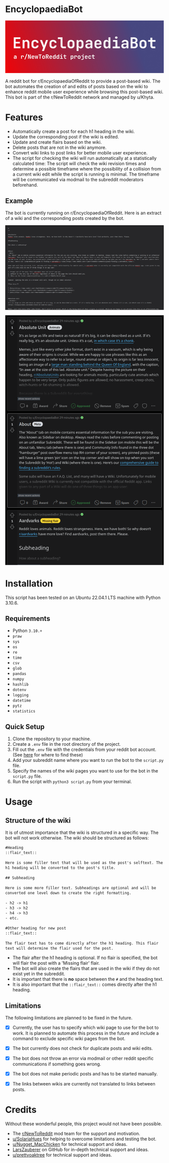 # EncyclopaediaBot

![EncyclopaediaBot a r/NewToReddit project](header.jpg)

A reddit bot for r/EncyclopaediaOfReddit to provide a post-based wiki. The bot
automates the creation of and edits of posts based on the wiki to enhance reddit
mobile user experience while browsing this post-based wiki. This bot is part of
the r/NewToReddit network and managed by u/Khyta.

# Features

- Automatically create a post for each h1 heading in the wiki.
- Update the corresponding post if the wiki is edited.
- Update and create flairs based on the wiki.
- Delete posts that are not in the wiki anymore.
- Convert wiki links to post links for better mobile user experience.
- The script for checking the wiki will run automatically at a statistically
  calculated time: The script will check the wiki revision times and determine a
  possible timeframe where the possibility of a collision from a current wiki
  edit while the script is running is minimal. The timeframe will be
  communicated via modmail to the subreddit moderators beforehand.

## Example

The bot is currently running on r/EncyclopaediaOfReddit. Here is an extract of a
wiki and the corresponding posts created by the bot.

![A wiki page](wiki_example.png)

![Posts created by the bot](posts_example.png)

# Installation

This script has been tested on an Ubuntu 22.04.1 LTS machine with Python 3.10.6.

## Requirements

- Python `3.10.+`
- `praw`
- `sys`
- `os`
- `re`
- `time`
- `csv`
- `glob`
- `pandas`
- `numpy`
- `hashlib`
- `dotenv`
- `logging`
- `datetime`
- `pytz`
- `statistics`

## Quick Setup

1. Clone the repository to your machine.
2. Create a `.env` file in the root directory of the project.
3. Fill out the `.env` file with the credentials from your reddit bot account.
   (See [here](https://www.reddit.com/prefs/apps) for where to find these)
4. Add your subreddit name where you want to run the bot to the `script.py` file.
5. Specify the names of the wiki pages you want to use for the bot in the
   `script.py` file.
6. Run the script with `python3 script.py` from your terminal.

# Usage

## Structure of the wiki

It is of utmost importance that the wiki is structured in a specific way. The
bot will not work otherwise. The wiki should be structured as follows:

```
#Heading
::flair_text::

Here is some filler text that will be used as the post's selftext. The h1 heading will be converted to the post's title.

## Subheading

Here is some more filler text. Subheadings are optional and will be converted one level down to create the right formatting.

- h2 -> h1
- h3 -> h2
- h4 -> h3
- etc.

#Other heading for new post
::flair_text::

The flair text has to come directly after the h1 heading. This flair text will determine the flair used for the post.
```

- The flair after the h1 heading is optional. If no flair is specified, the bot
will flair the post with a 'Missing flair' flair. 
- The bot will also create the flairs that are used in the wiki if they do not
exist yet in the subreddit.
- It is important that there is **no** space between the `#` and the heading text.
- It is also important that the `::flair_text::` comes directly after the h1
  heading.

## Limitations

The following limitations are planned to be fixed in the future.

- [x] Currently, the user has to specify which wiki page to use for the bot to work.
It is planned to automate this process in the future and include a command to
exclude specific wiki pages from the bot. 
- [x] The bot currently does not check for duplicate posts and wiki edits.
- [x] The bot does not throw an error via modmail or other reddit specific
  communications if something goes wrong.
- [x] The bot does not make periodic posts and has to be started manually.
- [x] The links between wikis are currently not translated to links between
  posts.
  

# Credits

Without these wonderful people, this project would not have been possible.

- The [r/NewToReddit](https://www.reddit.com/r/NewToReddit/) mod team for the support and motivation.
- [u/SolariaHues](https://www.reddit.com/user/SolariaHues) for helping to overcome limitations and testing the
  bot.
- [u/Nugget_MacChicken](https://www.reddit.com/user/Nugget_MacChicken) for technical support and ideas.
- [LarsZauberer](https://github.com/LarsZauberer) on GitHub for in-depth technical support and ideas.
- [u/prettyoaktree](https://www.reddit.com/user/prettyoaktree) for technical support and ideas.